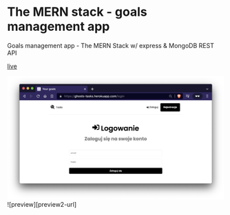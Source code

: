 # The MERN stack - goals management app

Goals management app - The MERN Stack w/ express & MongoDB REST API

[live]

![preview][preview1-url]
![preview][preview2-url]


[preview1-url]: https://raw.githubusercontent.com/pajlotapps/mern-goals/main/showcase/Screenshot-01.png
[preview1-url]: https://raw.githubusercontent.com/pajlotapps/mern-goals/main/showcase/Screenshot-02.png

[live]: https://ghosts-tasks.herokuapp.com/
